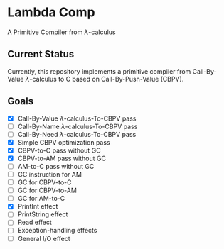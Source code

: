 # Lambda Comp

A Primitive Compiler from $\lambda$-calculus

## Current Status
Currently, this repository implements a primitive compiler from Call-By-Value $\lambda$-calculus to C based on Call-By-Push-Value (CBPV).

## Goals
- [x] Call-By-Value $\lambda$-calculus-To-CBPV pass
- [ ] Call-By-Name $\lambda$-calculus-To-CBPV pass
- [ ] Call-By-Need $\lambda$-calculus-To-CBPV pass
- [x] Simple CBPV optimization pass
- [x] CBPV-to-C pass without GC
- [x] CBPV-to-AM pass without GC
- [ ] AM-to-C pass without GC
- [ ] GC instruction for AM
- [ ] GC for CBPV-to-C
- [ ] GC for CBPV-to-AM
- [ ] GC for AM-to-C
- [x] PrintInt effect
- [ ] PrintString effect
- [ ] Read effect
- [ ] Exception-handling effects
- [ ] General I/O effect
